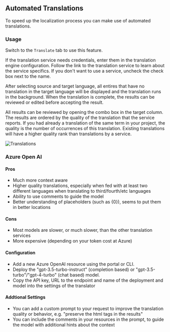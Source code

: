 ## Automated Translations
To speed up the localization process you can make use of automated translations.

### Usage
Switch to the `Translate` tab to use this feature. 

If the translation service needs credentials, enter them in the translation engine configuration. Follow the link to the translation service to learn about the service specifics.
If you don't want to use a service, uncheck the check box next to the name. 

After selecting source and target language, all entires that have no translation in the target language will be displayed and the translation runs in the background. When the translation is complete, the results can be reviewed or edited before accepting the result.

All results can be reviewed by opening the combo box in the target column. The results are ordered by the quality of the translation that the service reports. If you had already a translation of the same term in your project, the quality is the number of occurrences of this translation. Existing translations will have a higher quality rank than translations by a service.

![Translations](Automatic%20Translations_Translations.png)

### Azure Open AI

#### Pros
- Much more context aware
- Higher quality translations, especially when fed with at least two different languages when translating to third/fourth/etc languages
- Ability to use comments to guide the model
- Better understanding of placeholders (such as {0}), seems to put them in better locations

#### Cons
- Most models are slower, or much slower, than the other translation services
- More expensive (depending on your token cost at Azure)

#### Configuration
- Add a new Azure OpenAI resource using the portal or CLI.
- Deploy the "gpt-3.5-turbo-instruct" (completion based) or "gpt-3.5-turbo"/"gpt-4-turbo" (chat based) model.
- Copy the API key, URL to the endpoint and name of the deployment and model into the settings of the translator

#### Addtional Settings
- You can add a custom prompt to your request to improve the translation quality or behavior, e.g. "preserve the html tags in the results"
- You can include the comments in your resources in the prompt, to guide the model with additional hints about the context

